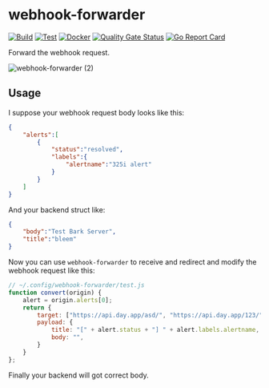 # webhook-forwarder
[![Build](https://github.com/Bpazy/webhook-forwarder/workflows/Build/badge.svg)](https://github.com/Bpazy/webhook-forwarder/actions/workflows/build.yml)
[![Test](https://github.com/Bpazy/webhook-forwarder/workflows/Test/badge.svg)](https://github.com/Bpazy/webhook-forwarder/actions/workflows/test.yml)
[![Docker](https://github.com/Bpazy/webhook-forwarder/actions/workflows/docker-publish.yml/badge.svg)](https://github.com/Bpazy/webhook-forwarder/actions/workflows/docker-publish.yml)
[![Quality Gate Status](https://sonarcloud.io/api/project_badges/measure?project=Bpazy_webhook-forwarder&metric=alert_status)](https://sonarcloud.io/dashboard?id=Bpazy_webhook-forwarder)
[![Go Report Card](https://goreportcard.com/badge/github.com/Bpazy/webhook-forwarder)](https://goreportcard.com/report/github.com/Bpazy/webhook-forwarder)

Forward the webhook request.

![webhook-forwarder (2)](https://user-images.githubusercontent.com/9838749/205377219-5e0db1d2-6975-43c3-8239-1da1388485cf.png)

## Usage
I suppose your webhook request body looks like this:
```json
{
    "alerts":[
        {
            "status":"resolved",
            "labels":{
                "alertname":"325i alert"
            }
        }
    ]
}
```
And your backend struct like:
```json
{
    "body":"Test Bark Server",
    "title":"bleem"
}
```

Now you can use `webhook-forwarder` to receive and redirect and modify the webhook request like this:
```js
// ~/.config/webhook-forwarder/test.js
function convert(origin) {
    alert = origin.alerts[0];
    return {
        target: ["https://api.day.app/asd/", "https://api.day.app/123/"],
        payload: {
            title: "[" + alert.status + "] " + alert.labels.alertname,
            body: "",
        }
    }
};
```

Finally your backend will got correct body.
